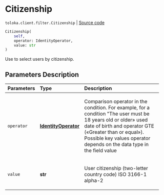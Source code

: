 # Citizenship
`toloka.client.filter.Citizenship` | [Source code](https://github.com/Toloka/toloka-kit/blob/v0.1.26/src/client/filter.py#L256)

```python
Citizenship(
    self,
    operator: IdentityOperator,
    value: str
)
```

Use to select users by citizenship.

## Parameters Description

| Parameters | Type | Description |
| :----------| :----| :-----------|
`operator`|**[IdentityOperator](toloka.client.primitives.operators.IdentityOperator.md)**|<p>Comparison operator in the condition. For example, for a condition &quot;The user must be 18 years old or older» used date of birth and operator GTE («Greater than or equal»). Possible key values operator depends on the data type in the field value</p>
`value`|**str**|<p>User citizenship (two-letter country code) ISO 3166-1 alpha-2</p>
